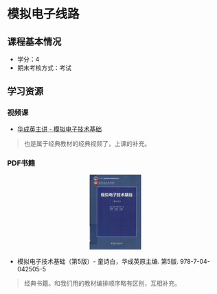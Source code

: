 # 模拟电子线路

## 课程基本情况

- 学分：4
- 期末考核方式：考试

## 学习资源

### 视频课

- [华成英主讲 - 模拟电子技术基础](https://www.bilibili.com/video/BV19s411a7KL)
>也是属于经典教材的经典视频了，上课的补充。


### PDF书籍

<center>
    <a href="https://bookos-z1.org/book/16599034/bb8c3f"><img src="../images/模拟电子技术基础-华成英.jpg" width = 120></a>
</center>

- 模拟电子技术基础（第5版）- 童诗白，华成英原主编. 第5版. 978-7-04-042505-5
>经典书籍。和我们用的教材编排顺序略有区别，互相补充。



